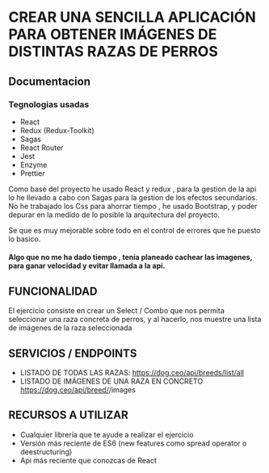 # CREAR UNA SENCILLA APLICACIÓN PARA OBTENER IMÁGENES DE DISTINTAS RAZAS DE PERROS

## Documentacion

### Tegnologias usadas

- React
- Redux (Redux-Toolkit)
- Sagas
- React Router
- Jest
- Enzyme
- Prettier

Como base del proyecto he usado React y redux , para la gestion de la api lo he llevado a cabo con Sagas para la gestion de los efectos secundarios. No he trabajado los Css para ahorrar tiempo , he usado Bootstrap, y poder depurar en la medido de lo posible la arquitectura del proyecto.

Se que es muy mejorable sobre todo en el control de errores que he puesto lo basico.

#### Algo que no me ha dado tiempo , tenia planeado cachear las imagenes, para ganar velocidad y evitar llamada a la api.

## FUNCIONALIDAD

El ejercicio consiste en crear un Select / Combo que nos permita seleccionar
una raza concreta de perros, y al hacerlo, nos muestre una lista de imágenes
de la raza seleccionada

## SERVICIOS / ENDPOINTS

- LISTADO DE TODAS LAS RAZAS: https://dog.ceo/api/breeds/list/all
- LISTADO DE IMÁGENES DE UNA RAZA EN CONCRETO https://dog.ceo/api/breed/<raza>/images

## RECURSOS A UTILIZAR

- Cualquier librería que te ayude a realizar el ejercicio
- Versión más reciente de ES6 (new features como spread operator o deestructuring)
- Api más reciente que conozcas de React
